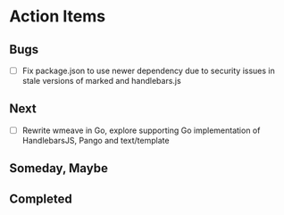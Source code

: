 
# Action Items

## Bugs

+ [ ] Fix package.json to use newer dependency due to security issues in stale versions of marked and handlebars.js

## Next

+ [ ] Rewrite wmeave in Go, explore supporting Go implementation of HandlebarsJS, Pango and text/template

## Someday, Maybe


## Completed

